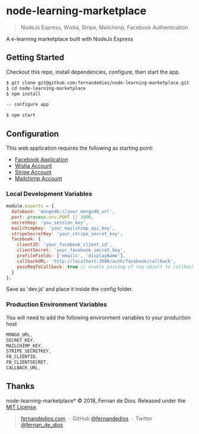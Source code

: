 node-learning-marketplace
=========

> NodeJs Express, Wistia, Stripe, Mailchimp, Facebook Authentication

A e-learning marketplace built with NodeJs Express

Getting Started
------------

Checkout this repo, install dependencies, configure, then start the app.

```bash
$ git clone git@github.com:fernandedios/node-learning-marketplace.git
$ cd node-learning-marketplace
$ npm install

-- configure app

$ npm start
```

Configuration
------------

This web application requires the following as starting point:
- [Facebook Application]
- [Wistia Account]
- [Stripe Account]
- [Mailchimp Account]

### Local Development Variables
```js
module.exports = {
  database: 'mongodb://your_mongodb_url',
  port: process.env.PORT || 3000,
  secretKey: 'you_session_key',
  mailchimpKey: 'your_mailchimp_api_key',
  stripeSecretKey: 'your_stripe_secret_key',
  facebook: {
    clientID: 'your_facebook_client_id',
    clientSecret: 'your_facebook_secret_key',
    profileFields: ['emails', 'displayName'],
    callbackURL: 'http://localhost:3000/auth/facebook/callback',
    passReqToCallback: true // enable passing of req object to callbacks
  }
};
```

Save as 'dev.js' and place it inside the config folder. 

### Production Environment Variables
You will need to add the following environment variables to your production host

```js
MONGO_URL,
SECRET_KEY,
MAILCHIMP_KEY,
STRIPE_SECRETKEY,
FB_CLIENTID,
FB_CLIENTSECRET,
CALLBACK_URL,
```

Thanks
------

node-learning-marketplace* © 2018, Fernan de Dios. Released under the [MIT License].<br>

> [fernandedios.com](http://fernandedios.com) &nbsp;&middot;&nbsp;
> GitHub [@fernandedios](https://github.com/fernandedios) &nbsp;&middot;&nbsp;
> Twitter [@fernan_de_dios](https://twitter.com/fernan_de_dios)

[MIT License]: http://mit-license.org/
[Facebook Application]: http://developers.facebook.com/
[Mailchimp Account]: http://mailchimp.com/
[Stripe Account]: https://stripe.com/
[Wistia Account]: https://wistia.com/
